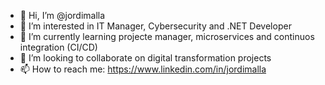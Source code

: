 - 👋 Hi, I’m @jordimalla
- 👀 I’m interested in IT Manager, Cybersecurity and .NET Developer
- 🌱 I’m currently learning projecte manager, microservices and continuos integration (CI/CD)
- 💞️ I’m looking to collaborate on digital transformation projects
- 📫 How to reach me: https://www.linkedin.com/in/jordimalla
